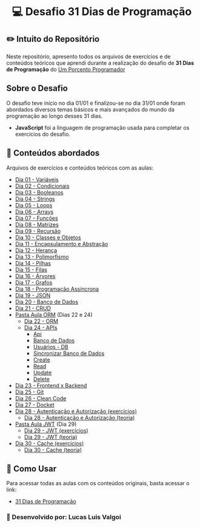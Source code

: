 <h1 align="center">
💻 Desafio 31 Dias de Programação
</h1>


## ✏️ Intuito do Repositório

Neste repositório, apresento todos os arquivos de exercícios e de conteúdos teóricos que aprendi durante a realização do desafio de **31 Dias de Programação** do <a href="https://www.instagram.com/umporcentoprog/?hl=pt-br" target="_blanket">Um Porcento Programador</a>

## Sobre o Desafio
O desafio teve início no dia 01/01 e finalizou-se no dia 31/01 onde foram abordados diversos temas básicos e mais avançados do mundo da programação ao longo desses 31 dias.
- **JavaScript** foi a linguagem de programação usada para completar os exercícios do desafio.

## 📝 **Conteúdos abordados**
Arquivos de exercícios e conteúdos teóricos com as aulas:
- [Dia 01 - Variáveis](./dia1.js)
- [Dia 02 - Condicionais](./dia2.js)
- [Dia 03 - Booleanos](./dia3.js)
- [Dia 04 - Strings](./dia4.js)
- [Dia 05 - Loops](./dia5.js)
- [Dia 06 - Arrays](./dia6.js)
- [Dia 07 - Funções](./dia7.js)
- [Dia 08 - Matrizes](./dia8.js)
- [Dia 09 - Recursão](./dia9.js)
- [Dia 10 - Classes e Objetos](./dia10.js)
- [Dia 11 - Encapsulamento e Abstração](./dia11.js)
- [Dia 12 - Herança](./dia12.js)
- [Dia 13 - Polimorfismo](./dia13.js)
- [Dia 14 - Pilhas](./dia14.js)
- [Dia 15 - Filas](./dia15.js)
- [Dia 16 - Árvores](./dia16.js)
- [Dia 17 - Grafos](./dia17.js)
- [Dia 18 - Programação Assíncrona](./dia18.js)
- [Dia 19 - JSON ](./dia19.js)
- [Dia 20 - Banco de Dados](./dia20.md)
- [Dia 21 - CRUD](./dia21.md)
- [Pasta Aula ORM](./orm/) (Dias 22 e 24)
    - [Dia 22 - ORM](./orm/dia22.md)
    - [Dia 24 - APIs](./orm/dia24.md)
        - [Api](./orm/api.js)
        - [Banco de Dados](./orm/database.js)
        - [Usuários - DB](./orm/Usuario.js)
        - [Sincronizar Banco de Dados](./orm/sync.js)
        - [Create](./orm/create.js)
        - [Read](./orm/read.js)
        - [Update](./orm/update.js)
        - [Delete](./orm/delete.js)
- [Dia 23 - Frontend x Backend](./dia23.md)
- [Dia 25 - Git](./dia25.md)
- [Dia 26 - Clean Code](./dia26.js)
- [Dia 27 - Docket](./dia27.md)
- [Dia 28 - Autenticação e Autorização (exercícios)](./dia28.js)
    - [Dia 28 - Autenticação e Autorização (teoria)](./dia28.md)
- [Pasta Aula JWT](./auladejwt/) (Dia 29)
    - [Dia 29 - JWT (exercícios)](./auladejwt/dia29.js)
    - [Dia 29 - JWT (teoria)](./auladejwt/dia29.md)
- [Dia 30 - Cache (exercícios)](./dia30.js)
    - [Dia 30 - Cache (teoria)](./dia30.md)


## 🔗 Como Usar
Para acessar todas as aulas com os conteúdos originais, basta acessar o link:
- <a href="https://umporcentoprogramador.notion.site/Desafio-31-dias-14eb1e7da8f280b69980cc0a57dab7ec">31 Dias de Programação</a>

### 👦 Desenvolvido por: Lucas Luis Valgoi
